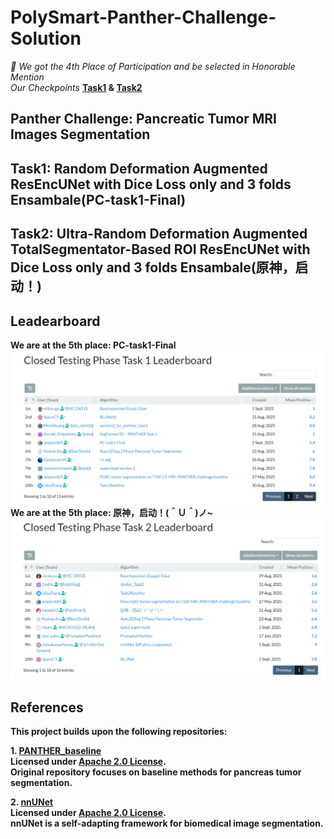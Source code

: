 # PolySmart-Panther-Challenge-Solution
*🎉 We got the 4th Place of Participation and be selected in Honorable Mention*<br>
*Our Checkpoints* **[Task1](https://drive.google.com/drive/folders/1HypwAE4xHDwy762LLGRCYTSBcYfADJRA?usp=sharing) & [Task2](https://drive.google.com/drive/folders/1HypwAE4xHDwy762LLGRCYTSBcYfADJRA?usp=sharing)**


## Panther Challenge: Pancreatic Tumor MRI Images Segmentation

## Task1: Random Deformation Augmented ResEncUNet with Dice Loss only and 3 folds Ensambale(PC-task1-Final)


## Task2: Ultra-Random Deformation Augmented TotalSegmentator-Based ROI ResEncUNet with Dice Loss only and 3 folds Ensambale(原神，启动！)


## Leadearboard 
**We are at the 5th place: PC-task1-Final**
**![Leader Board of Task1](https://github.com/DumanHaoqian/PolySmart-Panther-Challenge-Solution/blob/main/Images/LB1.png)**<br>
**We are at the 5th place: 原神，启动！(＾Ｕ＾)ノ~**
**![Leader Board of Task2](https://github.com/DumanHaoqian/PolySmart-Panther-Challenge-Solution/blob/main/Images/LB2.png)**<br>

## References

**This project builds upon the following repositories:**

**1. [PANTHER_baseline](https://github.com/DIAGNijmegen/PANTHER_baseline)  
   Licensed under [Apache 2.0 License](https://github.com/MIC-DKFZ/nnUNet/blob/master/LICENSE).  
   Original repository focuses on baseline methods for pancreas tumor segmentation.**

**2. [nnUNet](https://github.com/MIC-DKFZ/nnUNet)  
   Licensed under [Apache 2.0 License](https://github.com/MIC-DKFZ/nnUNet/blob/master/LICENSE).  
   nnUNet is a self-adapting framework for biomedical image segmentation.**
